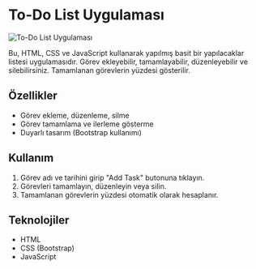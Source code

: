 # To-Do List Uygulaması

![To-Do List Uygulaması](link_to_image.jpg)

Bu, HTML, CSS ve JavaScript kullanarak yapılmış basit bir yapılacaklar listesi uygulamasıdır. Görev ekleyebilir, tamamlayabilir, düzenleyebilir ve silebilirsiniz. Tamamlanan görevlerin yüzdesi gösterilir.

## Özellikler
- Görev ekleme, düzenleme, silme
- Görev tamamlama ve ilerleme gösterme
- Duyarlı tasarım (Bootstrap kullanımı)

## Kullanım
1. Görev adı ve tarihini girip "Add Task" butonuna tıklayın.
2. Görevleri tamamlayın, düzenleyin veya silin.
3. Tamamlanan görevlerin yüzdesi otomatik olarak hesaplanır.

## Teknolojiler
- HTML
- CSS (Bootstrap)
- JavaScript

